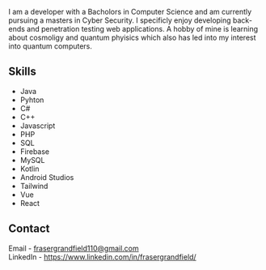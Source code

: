 I am a developer with a Bacholors in Computer Science and am currently pursuing a masters in Cyber Security. I specificly enjoy developing back-ends and penetration testing web applications. A hobby of mine is learning about cosmoligy and quantum phyisics which also has led into my interest into quantum computers.
## Skills
* Java
* Pyhton
* C#
* C++
* Javascript
* PHP
* SQL
* Firebase
* MySQL
* Kotlin
* Android Studios
* Tailwind
* Vue
* React
## Contact
Email - frasergrandfield110@gmail.com\
LinkedIn - https://www.linkedin.com/in/frasergrandfield/


